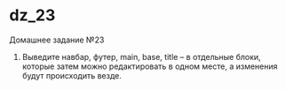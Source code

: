 # dz_23
Домашнее задание №23
 1. Выведите навбар, футер, main, base, title – в отдельные блоки, которые 
затем можно редактировать в одном месте, а изменения будут происходить 
везде.

